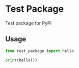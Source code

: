 # Test Package

Test package for PyPi

## Usage

```python
from test_package import hello

print(hello())
